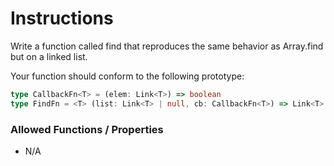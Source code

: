 # Instructions

Write a function called find that reproduces the same behavior as Array.find but on a linked list.

Your function should conform to the following prototype:

```typescript
type CallbackFn<T> = (elem: Link<T>) => boolean
type FindFn = <T> (list: Link<T> | null, cb: CallbackFn<T>) => Link<T> | undefined
```

### Allowed Functions / Properties

- N/A
